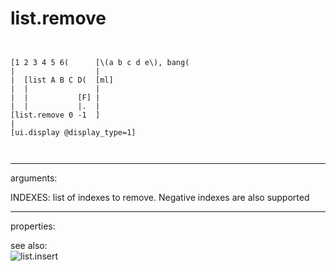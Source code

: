# list.remove

```


[1 2 3 4 5 6(      [\(a b c d e\), bang(
|                  |
|  [list A B C D(  [ml]
|  |               |
|  |           [F] |
|  |           |.  |
[list.remove 0 -1  ]
|
[ui.display @display_type=1]

            
```
---
arguments:

INDEXES: list of indexes to remove. Negative indexes are
            also supported<br>

---
properties:


see also:<br>
![list.insert]("img/object_list.insert.png")
